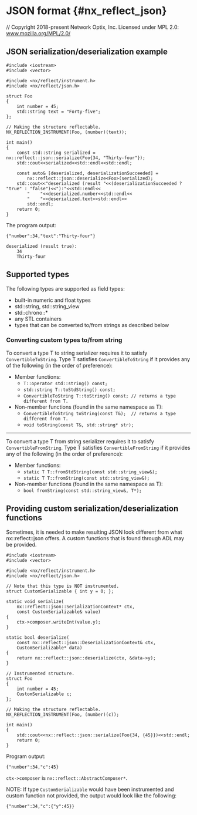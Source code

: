# JSON format {#nx_reflect_json}

// Copyright 2018-present Network Optix, Inc. Licensed under MPL 2.0: www.mozilla.org/MPL/2.0/

## JSON serialization/deserialization example

    #include <iostream>
    #include <vector>

    #include <nx/reflect/instrument.h>
    #include <nx/reflect/json.h>

    struct Foo
    {
        int number = 45;
        std::string text = "Forty-five";
    };

    // Making the structure reflectable.
    NX_REFLECTION_INSTRUMENT(Foo, (number)(text));

    int main()
    {
        const std::string serialized = nx::reflect::json::serialize(Foo{34, "Thirty-four"});
        std::cout<<serialized<<std::endl<<std::endl;

        const auto& [deserialized, deserializationSucceeded] =
            nx::reflect::json::deserialize<Foo>(serialized);
        std::cout<<"deserialized (result "<<(deserializationSucceeded ? "true" : "false")<<"):"<<std::endl<<
            "    "<<deserialized.number<<std::endl<<
            "    "<<deserialized.text<<std::endl<<
            std::endl;
        return 0;
    }

The program output:

    {"number":34,"text":"Thirty-four"}

    deserialized (result true):
        34
        Thirty-four

## Supported types

The following types are supported as field types:
- built-in numeric and float types
- std::string, std::string_view
- std::chrono::*
- any STL containers
- types that can be converted to/from strings as described below

### Converting custom types to/from string
To convert a type T to string serializer requires it to satisfy `ConvertibleToString`.
Type T satisfies `ConvertibleToString` if it provides any of the following (in the order of preference):
- Member functions:
  * `T::operator std::string() const;`
  * `std::string T::toStdString() const;`
  * `ConvertibleToString T::toString() const; // returns a type different from T.`
- Non-member functions (found in the same namespace as T):
  * `ConvertibleToString toString(const T&);  // returns a type different from T.`
  * `void toString(const T&, std::string* str);`

- - -

To convert a type T from string serializer requires it to satisfy `ConvertibleFromString`.
Type T satisfies `ConvertibleFromString` if it provides any of the following (in the order of preference):
- Member functions:
  * `static T T::fromStdString(const std::string_view&);`
  * `static T T::fromString(const std::string_view&);`
- Non-member functions (found in the same namespace as T):
  * `bool fromString(const std::string_view&, T*);`

## Providing custom serialization/deserialization functions
Sometimes, it is needed to make resulting JSON look different from what nx::reflect::json offers.
A custom functions that is found through ADL may be provided.

    #include <iostream>
    #include <vector>

    #include <nx/reflect/instrument.h>
    #include <nx/reflect/json.h>

    // Note that this type is NOT instrumented.
    struct CustomSerializable { int y = 0; };

    static void serialize(
        nx::reflect::json::SerializationContext* ctx,
        const CustomSerializable& value)
    {
        ctx->composer.writeInt(value.y);
    }

    static bool deserialize(
        const nx::reflect::json::DeserializationContext& ctx,
        CustomSerializable* data)
    {
        return nx::reflect::json::deserialize(ctx, &data->y);
    }

    // Instrumented structure.
    struct Foo
    {
        int number = 45;
        CustomSerializable c;
    };

    // Making the structure reflectable.
    NX_REFLECTION_INSTRUMENT(Foo, (number)(c));

    int main()
    {
        std::cout<<nx::reflect::json::serialize(Foo{34, {45}})<<std::endl;
        return 0;
    }

Program output:

    {"number":34,"c":45}

`ctx->composer` is `nx::reflect::AbstractComposer*`.

NOTE: If type `CustomSerializable` would have been instrumented and custom function not provided,
the output would look like the following:

    {"number":34,"c":{"y":45}}

